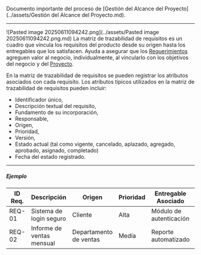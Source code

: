 Documento importante del proceso de [Gestión del Alcance del Proyecto](../assets/Gestión del Alcance del Proyecto.md).
****
![Pasted image 20250611094242.png](../assets/Pasted image 20250611094242.png.md)
La matriz de trazabilidad de requisitos es un cuadro que vincula los requisitos del producto desde su origen hasta los entregables que los satisfacen. 
Ayuda a asegurar que los [Requerimientos](../assets/Requerimientos.md) agreguen valor al negocio, individualmente, al vincularlo con los objetivos del negocio y del [Proyecto](../assets/Proyecto.md).

En la matriz de trazabilidad de requisitos se pueden registrar los atributos asociados con cada requisito. 
Los atributos típicos utilizados en la matriz de trazabilidad de requisitos pueden incluir: 
- Identificador único, 
- Descripción textual del requisito, 
- Fundamento de su incorporación, 
- Responsable, 
- Origen, 
- Prioridad, 
- Versión, 
- Estado actual (tal como vigente, cancelado, aplazado, agregado, aprobado, asignado, completado) 
- Fecha del estado registrado.
****
##### **Ejemplo**

| ID Req. | Descripción               | Origen                 | Prioridad | Entregable Asociado     | Criterio de Aceptación      | Estado      |
| ------- | ------------------------- | ---------------------- | --------- | ----------------------- | --------------------------- | ----------- |
| REQ-01  | Sistema de login seguro   | Cliente                | Alta      | Módulo de autenticación | Autenticación en < 3 seg    | Completado  |
| REQ-02  | Informe de ventas mensual | Departamento de ventas | Media     | Reporte automatizado    | Precisión del 100% en datos | En progreso |


